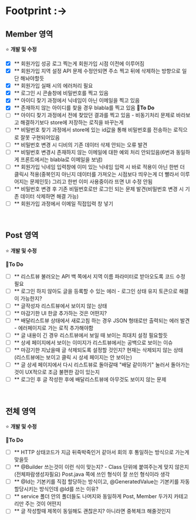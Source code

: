 # Footprint :->

## Member 영역 
⭐ **개발 및 수정**
- [x] **  회원가입 성공 로그 찍는게 회원가입 시점 이전에 이루어짐  
- [x] **  회원가입 지역 설정 API 문제 수정안되면 주소 찍고 뒤에 삭제하는 방향으로 일단 해놔야할듯
- [x] **  회원가입 실패 시의 에러처리 필요
- [x] **  로그인 시 콘솔창에 비밀번호를 찍고 있음
- [x] **  아이디 찾기 과정에서 닉네임이 아닌 이메일을 찍고 있음 
- [x] **  존재하지 않는 아이디를 찾을 경우 blabla를 찍고 있음
📍**To Do**
- [ ] **  아이디 찾기 과정에서 전에 찾았던 결과를 찍고 있음 - 비동기처리 문제로 바라보고 해결하기보다 store에 저장하는 로직을 바꾸는게 
- [ ] **  비밀번호 찾기 과정에서 store에 있는 id값을 통해 비밀번호를 전송하는 로직으로 잘못 구현되어있음
- [ ] **  비밀번호 변경 시 디비의 기존 데이터 삭제 안되는 오류 발견
- [ ] **  비밀번호 변경시 존재하지 않는 이메일에 대한 예외 처리 안되있음(6번과 동일하게 프론트에서는 blabla로 이메일을 보냄)
- [ ] **  회원가입 닉네임 입력창에 이미 있는 닉네임 입력 시 바로 적용이 아닌 한번 더 클릭시 적용(중복인지 아닌지 데이터를 가져오는 시점보다 띄우는게 더 빨라서 이루어지는 문제인듯) 그리고 한번 이미 사용중이라 뜨면 UI 수정 안됨
- [ ] **  비밀번호 변경 후 기존 비밀번호로만 로그인 되는 문제 발견(비밀번호 변경 시 기존 데이터 삭제하면 해결 가능)
- [ ] **  회원가입 과정에서 이메일 직접입력 창 넣기

<br>

## Post 영역 
⭐ **개발 및 수정**

📍**To Do**
- [ ] **  리스트뷰 불러오는 API 백 쪽에서 지역 이름 파라미터로 받아오도록 코드 수정 필요
- [ ] **  로그인 하지 않아도 글을 등록할 수 있는 에러 - 로그인 상태 유지 토큰으로 해결이 가능한지?
- [ ] **  글작성자 리스트뷰에서 보이지 않는 상태
- [ ] **  마감기한 UI 한글 추가하는 것은 어떤지?
- [ ] **  배달리스트뷰 상태에서 새로고침 하는 경우 JSON 형태로만 출력되는 에러 발견 - 에러페이지로 가는 로직 추가해야함
- [ ] **  글 내용이 긴 경우 리스트뷰에서 보일 때 보이는 최대치 설정 필요할듯
- [ ] **  상세 페이지에서 보이는 이미지가 리스트뷰에서는 공백으로 보이는 이슈
- [ ] **  마감기한 지났을때 글 삭제되도록 설정할 것인지? 현재는 삭제되지 않는 상태 (리스트뷰에는 보이고 클릭 시 상세 페이지는 안 보이는)
- [ ] **  글 상세 페이지에서 다시 리스트뷰로 돌아갈때 "배달 같이하기" 눌러서 돌아가는 것이 UX적으로 조금 불편한 감이 있는지
- [ ] **  로그인 후 글 작성한 후에 배달리스트뷰에 아무것도 보이지 않는 문제

<br>

## 전체 영역 
⭐ **개발 및 수정**

📍**To Do**
- [ ] **  HTTP 상태코드가 지금 뒤죽박죽인거 같아서 회의 후 통일하는 방식으로 가는게 맞을듯
- [ ] **  @Builder 쓰는것이 이런 식이 맞는지? - Class 단위에 붙여주는게 맞지 않은지 (전체파람생성자필요)
          Post.java 쪽에 쓰인 형식이 잘 쓰인 형식이라 생각
- [ ] **  @Id는 기본키를 직접 할당하는 방식이고,
          @GeneratedValue는 기본키를 자동할당시키는 방식인데 @Id를 쓰는 이유?
- [ ] **  service 폴더 안의 폴더들도 나머지와 동일하게 Post, Member 두가지 카테고리만 주는 것이 어떤지
- [ ] **  글 작성할때 제목이 동일해도 괜찮은지? 아니라면 중복체크 해줄것인지

<br>

